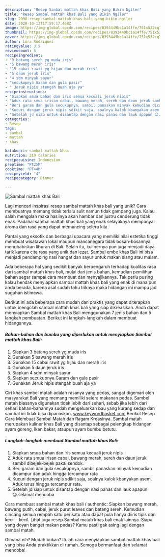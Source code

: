 ```yaml
---
description: "Resep Sambal mattah khas Bali yang Bikin Ngiler"
title: "Resep Sambal mattah khas Bali yang Bikin Ngiler"
slug: 2998-resep-sambal-mattah-khas-bali-yang-bikin-ngiler
date: 2020-10-12T17:59:17.468Z
image: https://img-global.cpcdn.com/recipes/0393449bc1a14ffe/751x532cq70/sambal-mattah-khas-bali-foto-resep-utama.jpg
thumbnail: https://img-global.cpcdn.com/recipes/0393449bc1a14ffe/751x532cq70/sambal-mattah-khas-bali-foto-resep-utama.jpg
cover: https://img-global.cpcdn.com/recipes/0393449bc1a14ffe/751x532cq70/sambal-mattah-khas-bali-foto-resep-utama.jpg
author: Lora Rodriquez
ratingvalue: 3.5
reviewcount: 6
recipeingredient:
- "3 batang sereh yg muda iris"
- "5 bawang merah iris"
- "15 cabai rawit yg hijau dan merah iris"
- "5 daun jeruk iris"
- "4 sdm minyak sayur"
- "secukupnya Garam dan gula pasir"
- " Jeruk nipis stengah buah aja ya"
recipeinstructions:
- "Siapkan smua bahan dan iris semua kecuali jeruk nipis"
- "Aduk rata smua irisan cabai, bawang merah, sereh dan daun jeruk sambil dibejek-bejek pakai sendok."
- "Beri garam dan gula secukupnya, sambil panaskan minyak kemudian dicampur dan aduk hingga tercampur rata"
- "Kucuri dengan jeruk nipis sdikit saja, soalnya kalok kbanyakan asem. Aduk terus hingga tercampur rata."
- "Setelah jd siap untuk disantap dengan nasi panas dan lauk apapun 😉.selamat mencoba"
categories:
- Resep
tags:
- sambal
- mattah
- khas

katakunci: sambal mattah khas 
nutrition: 219 calories
recipecuisine: Indonesian
preptime: "PT25M"
cooktime: "PT44M"
recipeyield: "4"
recipecategory: Dinner

---
```



![Sambal mattah khas Bali](https://img-global.cpcdn.com/recipes/0393449bc1a14ffe/751x532cq70/sambal-mattah-khas-bali-foto-resep-utama.jpg)

Lagi mencari inspirasi resep sambal mattah khas bali yang unik? Cara membuatnya memang tidak terlalu sulit namun tidak gampang juga. Kalau salah mengolah maka hasilnya akan hambar dan justru cenderung tidak enak. Padahal sambal mattah khas bali yang enak selayaknya mempunyai aroma dan rasa yang dapat memancing selera kita.

Pantai yang eksotik dan berbagai upacara yang memiliki nilai estetika tinggi membuat wisatawan lokal maupun mancanegara tidak bosan-bosannya menghabiskan liburan di Bali. Selain itu, kulinernya pun juga menjadi daya tarik karena cita rasa yang unik dan lezat. Sambal embe khas Bali ini bisa menjadi pendamping nasi hangat dan sayur untuk makan siang atau malam.

Ada beberapa hal yang sedikit banyak berpengaruh terhadap kualitas rasa dari sambal mattah khas bali, mulai dari jenis bahan, kemudian pemilihan bahan segar sampai cara membuat dan menyajikannya. Tak perlu pusing kalau hendak menyiapkan sambal mattah khas bali yang enak di mana pun anda berada, karena asal sudah tahu triknya maka hidangan ini mampu jadi suguhan istimewa.


Berikut ini ada beberapa cara mudah dan praktis yang dapat diterapkan untuk mengolah sambal mattah khas bali yang siap dikreasikan. Anda dapat menyiapkan Sambal mattah khas Bali menggunakan 7 jenis bahan dan 5 langkah pembuatan. Berikut ini langkah-langkah dalam membuat hidangannya.

<!--inarticleads1-->

##### Bahan-bahan dan bumbu yang diperlukan untuk menyiapkan Sambal mattah khas Bali:

1. Siapkan 3 batang sereh yg muda iris
1. Gunakan 5 bawang merah iris
1. Gunakan 15 cabai rawit yg hijau dan merah iris
1. Gunakan 5 daun jeruk iris
1. Siapkan 4 sdm minyak sayur
1. Siapkan secukupnya Garam dan gula pasir
1. Gunakan  Jeruk nipis stengah buah aja ya


Ciri khas sambel matah adalah rasanya yang pedas, sangat digemari oleh masyarakat Bali yang memang memiliki selera makanan pedas. Sambel matah biasanya digunakan tidak lebih dari sehari, sebab jika lebih dari sehari bahan-bahannya sudah mengeluarkan bau yang kurang sedap dan sambal ini tidak bisa dipanaskan. www.keywordbasket.com Berikut Resep Cara Membuat Sambal Matah dan Ragam Kreasinya. Sambal matah merupakan kuliner khas Bali yang disantap sebagai pelengkap hidangan ayam goreng, ikan bakar, ataupun ayam bumbu betutu. 

<!--inarticleads2-->

##### Langkah-langkah membuat Sambal mattah khas Bali:

1. Siapkan smua bahan dan iris semua kecuali jeruk nipis
1. Aduk rata smua irisan cabai, bawang merah, sereh dan daun jeruk sambil dibejek-bejek pakai sendok.
1. Beri garam dan gula secukupnya, sambil panaskan minyak kemudian dicampur dan aduk hingga tercampur rata
1. Kucuri dengan jeruk nipis sdikit saja, soalnya kalok kbanyakan asem. Aduk terus hingga tercampur rata.
1. Setelah jd siap untuk disantap dengan nasi panas dan lauk apapun 😉.selamat mencoba


Cara membuat sambal matah khas bali / authentic: Siapkan bawang merah, bawang putih, cabai, jeruk purut leaves dan batang sereh. Kemudian cincang semua rempah satu per satu atau dapat pula hanya diiris tipis dan kecil - kecil. Lihat juga resep Sambal matah khas bali enak lainnya. Siapa yang doyan banget makan pedas? Kamu pasti gak asing lagi dengan sambal matah. 

Gimana nih? Mudah bukan? Itulah cara menyiapkan sambal mattah khas bali yang bisa Anda praktikkan di rumah. Semoga bermanfaat dan selamat mencoba!

